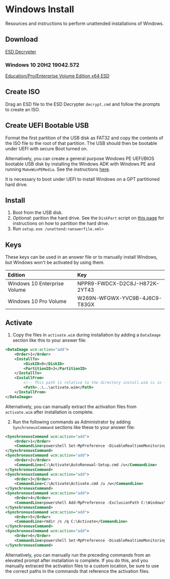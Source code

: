 Windows Install
===============

Resources and instructions to perform unattended installations of Windows.

Download
--------

[ESD Decrypter](httpsl://github.com/abbodi1406/WHD/raw/master/scripts/esd-decrypter-wimlib-56.7z)

### Windows 10 20H2 19042.572

[Education/Pro/Enterprise Volume Edition x64 ESD](http://dl.delivery.mp.microsoft.com/filestreamingservice/files/b65f7de0-5fd8-415b-92ed-cccd44632062/19042.572.201009-1947.20h2_release_svc_refresh_CLIENTBUSINESS_VOL_x64FRE_es-es.esd)

Create ISO
----------

Drag an ESD file to the ESD Decrypter `decrypt.cmd` and follow the prompts to create an ISO.

Create UEFI Bootable USB
------------------------

Format the first partition of the USB disk as FAT32 and copy the contents of the ISO file to the root of that partition. The USB should then be bootable under UEFI with secure Boot turned on.

Alternatively, you can create a general purpose Windows PE UEFI/BIOS bootable USB disk by installing the Windows ADK with Windows PE and running `MakeWinPEMedia`. See the instructions [here](https://docs.microsoft.com/en-us/windows-hardware/manufacture/desktop/winpe-create-usb-bootable-drive).

It is necessary to boot under UEFI to install Windows on a GPT partitioned hard drive.

Install
-------

1. Boot from the USB disk.
2. *Optional*: parition the hard drive. See the `DiskPart` script on [this page](https://docs.microsoft.com/en-us/windows-hardware/manufacture/desktop/configure-uefigpt-based-hard-drive-partitions) for instructions on how to partition the hard drive.
3. Run `setup.exe /unattend:<answerfile.xml>`

Keys
----

These keys can be used in an answer file or to manually install Windows, but Windows won't be activated by using them.

| Edition | Key |
| :------ | :-- |
| Windows 10 Enterprise Volume | NPPR9-FWDCX-D2C8J-H872K-2YT43 |
| Windows 10 Pro Volume | W269N-WFGWX-YVC9B-4J6C9-T83GX |

Activate
--------

1. Copy the files in `activate.wim` during installation by adding a `DataImage` section like this to your answer file:
```xml
<DataImage wcm:action="add">
    <Order>1</Order>
    <InstallTo>
        <DiskID>0</DiskID>
        <PartitionID>3</PartitionID>
    </InstallTo>
    <InstallFrom>
        <!-- This path is relative to the directory install.wim is in -->
        <Path>..\..\activate.wim</Path>
    </InstallFrom>
</DataImage>
```
Alternatively, you can manually extract the activation files from `activate.wim` after installation is complete.

2. Run the following commands as Administrator by adding `SynchronousCommand` sections like these to your answer file:
```xml
<SynchronousCommand wcm:action="add">
    <Order>1</Order>
    <CommandLine>powershell Set-MpPreference -DisableRealtimeMonitoring $true</CommandLine>
</SynchronousCommand>
<SynchronousCommand wcm:action="add">
    <Order>2</Order>
    <CommandLine>C:\Activate\AutoRenewal-Setup.cmd /u</CommandLine>
</SynchronousCommand>
<SynchronousCommand wcm:action="add">
    <Order>3</Order>
    <CommandLine>C:\Activate\Activate.cmd /u /w</CommandLine>
</SynchronousCommand>
<SynchronousCommand wcm:action="add">
    <Order>4</Order>
    <CommandLine>powershell Add-MpPreference -ExclusionPath C:\Windows\System32\SppExtComObjHook.dll</CommandLine>
</SynchronousCommand>
<SynchronousCommand wcm:action="add">
    <Order>5</Order>
    <CommandLine>rmdir /s /q C:\Activate</CommandLine>
</SynchronousCommand>
<SynchronousCommand wcm:action="add">
    <Order>6</Order>
    <CommandLine>powershell Set-MpPreference -DisableRealtimeMonitoring $false</CommandLine>
</SynchronousCommand>
```
Alternatively, you can manually run the preceding commands from an elevated prompt after installation is complete. If you do this, and you manually extraced the activation files to a custom location, be sure to use the correct paths in the commands that reference the activation files.

